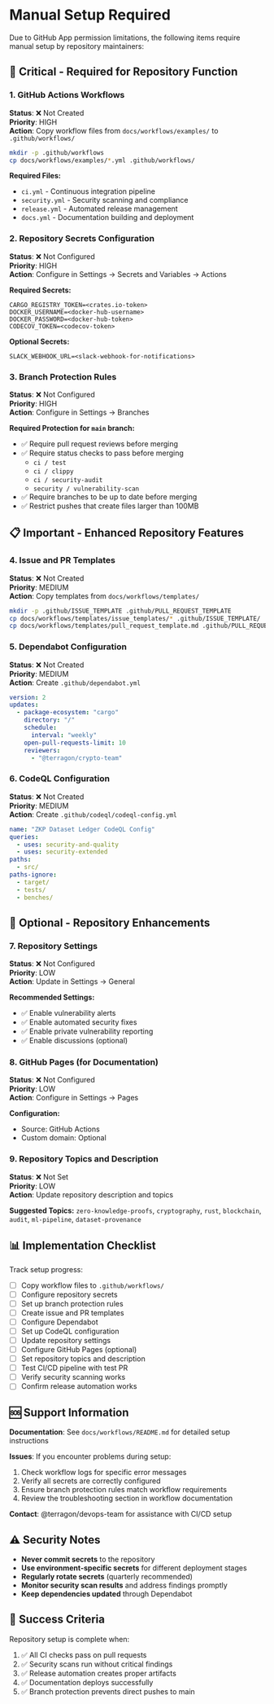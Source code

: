 # Manual Setup Required

Due to GitHub App permission limitations, the following items require manual setup by repository maintainers:

## 🚨 Critical - Required for Repository Function

### 1. GitHub Actions Workflows
**Status**: ❌ Not Created  
**Priority**: HIGH  
**Action**: Copy workflow files from `docs/workflows/examples/` to `.github/workflows/`

```bash
mkdir -p .github/workflows
cp docs/workflows/examples/*.yml .github/workflows/
```

**Required Files:**
- `ci.yml` - Continuous integration pipeline
- `security.yml` - Security scanning and compliance
- `release.yml` - Automated release management  
- `docs.yml` - Documentation building and deployment

### 2. Repository Secrets Configuration
**Status**: ❌ Not Configured  
**Priority**: HIGH  
**Action**: Configure in Settings → Secrets and Variables → Actions

**Required Secrets:**
```
CARGO_REGISTRY_TOKEN=<crates.io-token>
DOCKER_USERNAME=<docker-hub-username>
DOCKER_PASSWORD=<docker-hub-token>
CODECOV_TOKEN=<codecov-token>
```

**Optional Secrets:**
```
SLACK_WEBHOOK_URL=<slack-webhook-for-notifications>
```

### 3. Branch Protection Rules
**Status**: ❌ Not Configured  
**Priority**: HIGH  
**Action**: Configure in Settings → Branches

**Required Protection for `main` branch:**
- ✅ Require pull request reviews before merging
- ✅ Require status checks to pass before merging
  - `ci / test`
  - `ci / clippy` 
  - `ci / security-audit`
  - `security / vulnerability-scan`
- ✅ Require branches to be up to date before merging
- ✅ Restrict pushes that create files larger than 100MB

## 📋 Important - Enhanced Repository Features

### 4. Issue and PR Templates
**Status**: ❌ Not Created  
**Priority**: MEDIUM  
**Action**: Copy templates from `docs/workflows/templates/`

```bash
mkdir -p .github/ISSUE_TEMPLATE .github/PULL_REQUEST_TEMPLATE
cp docs/workflows/templates/issue_templates/* .github/ISSUE_TEMPLATE/
cp docs/workflows/templates/pull_request_template.md .github/PULL_REQUEST_TEMPLATE/
```

### 5. Dependabot Configuration
**Status**: ❌ Not Created  
**Priority**: MEDIUM  
**Action**: Create `.github/dependabot.yml`

```yaml
version: 2
updates:
  - package-ecosystem: "cargo"
    directory: "/"
    schedule:
      interval: "weekly"
    open-pull-requests-limit: 10
    reviewers:
      - "@terragon/crypto-team"
```

### 6. CodeQL Configuration
**Status**: ❌ Not Created  
**Priority**: MEDIUM  
**Action**: Create `.github/codeql/codeql-config.yml`

```yaml
name: "ZKP Dataset Ledger CodeQL Config"
queries:
  - uses: security-and-quality
  - uses: security-extended
paths:
  - src/
paths-ignore:
  - target/
  - tests/
  - benches/
```

## 🔧 Optional - Repository Enhancements

### 7. Repository Settings
**Status**: ❌ Not Configured  
**Priority**: LOW  
**Action**: Update in Settings → General

**Recommended Settings:**
- ✅ Enable vulnerability alerts
- ✅ Enable automated security fixes
- ✅ Enable private vulnerability reporting
- ✅ Enable discussions (optional)

### 8. GitHub Pages (for Documentation)
**Status**: ❌ Not Configured  
**Priority**: LOW  
**Action**: Configure in Settings → Pages

**Configuration:**
- Source: GitHub Actions
- Custom domain: Optional

### 9. Repository Topics and Description
**Status**: ❌ Not Set  
**Priority**: LOW  
**Action**: Update repository description and topics

**Suggested Topics:**
`zero-knowledge-proofs`, `cryptography`, `rust`, `blockchain`, `audit`, `ml-pipeline`, `dataset-provenance`

## 📊 Implementation Checklist

Track setup progress:

- [ ] Copy workflow files to `.github/workflows/`
- [ ] Configure repository secrets
- [ ] Set up branch protection rules
- [ ] Create issue and PR templates
- [ ] Configure Dependabot
- [ ] Set up CodeQL configuration
- [ ] Update repository settings
- [ ] Configure GitHub Pages (optional)
- [ ] Set repository topics and description
- [ ] Test CI/CD pipeline with test PR
- [ ] Verify security scanning works
- [ ] Confirm release automation works

## 🆘 Support Information

**Documentation**: See `docs/workflows/README.md` for detailed setup instructions

**Issues**: If you encounter problems during setup:
1. Check workflow logs for specific error messages
2. Verify all secrets are correctly configured
3. Ensure branch protection rules match workflow requirements
4. Review the troubleshooting section in workflow documentation

**Contact**: @terragon/devops-team for assistance with CI/CD setup

## ⚠️ Security Notes

- **Never commit secrets** to the repository
- **Use environment-specific secrets** for different deployment stages  
- **Regularly rotate secrets** (quarterly recommended)
- **Monitor security scan results** and address findings promptly
- **Keep dependencies updated** through Dependabot

## 🎯 Success Criteria

Repository setup is complete when:
1. ✅ All CI checks pass on pull requests
2. ✅ Security scans run without critical findings
3. ✅ Release automation creates proper artifacts
4. ✅ Documentation deploys successfully
5. ✅ Branch protection prevents direct pushes to main